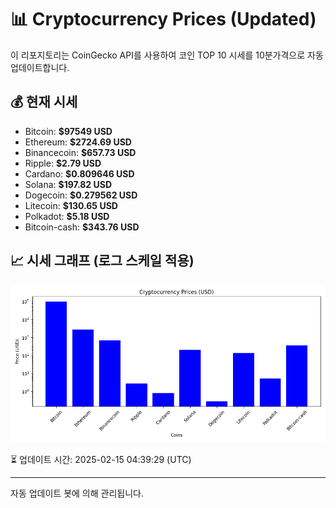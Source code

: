 
# 📊 Cryptocurrency Prices (Updated)

이 리포지토리는 CoinGecko API를 사용하여 코인 TOP 10 시세를 10분가격으로 자동 업데이트합니다.

## 💰 현재 시세
- Bitcoin: **$97549 USD**
- Ethereum: **$2724.69 USD**
- Binancecoin: **$657.73 USD**
- Ripple: **$2.79 USD**
- Cardano: **$0.809646 USD**
- Solana: **$197.82 USD**
- Dogecoin: **$0.279562 USD**
- Litecoin: **$130.65 USD**
- Polkadot: **$5.18 USD**
- Bitcoin-cash: **$343.76 USD**

## 📈 시세 그래프 (로그 스케일 적용)
![Crypto Prices](crypto_prices.png)

⏳ 업데이트 시간: 2025-02-15 04:39:29 (UTC)

---
자동 업데이트 봇에 의해 관리됩니다.
